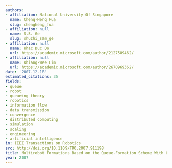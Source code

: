 ```yaml
---
authors:
- affiliation: National University Of Singapore
  name: Cheng-Heng Fua
  slug: chengheng_fua
- affiliation: null
  name: S.S. Ge
  slug: shuzhi_sam_ge
- affiliation: null
  name: Khac Duc Do
  url: https://academic.microsoft.com/author/2127589462/
- affiliation: null
  name: Khiang-Wee Lim
  url: https://academic.microsoft.com/author/2670969362/
date: '2007-12-18'
estimated_citations: 35
fields:
- queue
- robot
- queueing theory
- robotics
- information flow
- data transmission
- convergence
- distributed computing
- simulation
- scaling
- engineering
- artificial intelligence
in: IEEE Transactions on Robotics
src: http://doi.org/10.1109/TRO.2007.911198
title: Multirobot Formations Based on the Queue-Formation Scheme With Limited Communication
year: 2007
---
```

